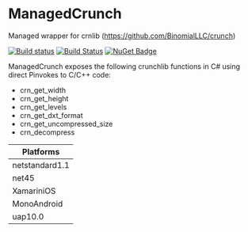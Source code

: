 # ManagedCrunch
Managed wrapper for crnlib (https://github.com/BinomialLLC/crunch)

[![Build status](https://ci.appveyor.com/api/projects/status/l3eo3qg5jja5cha9/branch/develop?svg=true)](https://ci.appveyor.com/project/jacano/managedcrunch/branch/develop)
[![Build Status](https://travis-ci.org/jacano/ManagedCrunch.svg?branch=develop)](https://travis-ci.org/jacano/ManagedCrunch)
[![NuGet Badge](https://buildstats.info/nuget/ManagedCrunch)](https://www.nuget.org/packages/ManagedCrunch/)

ManagedCrunch exposes the following crunchlib functions in C# using direct Pinvokes to C/C++ code:
* crn_get_width
* crn_get_height
* crn_get_levels
* crn_get_dxt_format
* crn_get_uncompressed_size
* crn_decompress

| Platforms      |
| ------------   |
| netstandard1.1 |
| net45          |
| XamariniOS     |
| MonoAndroid    |
| uap10.0        |
